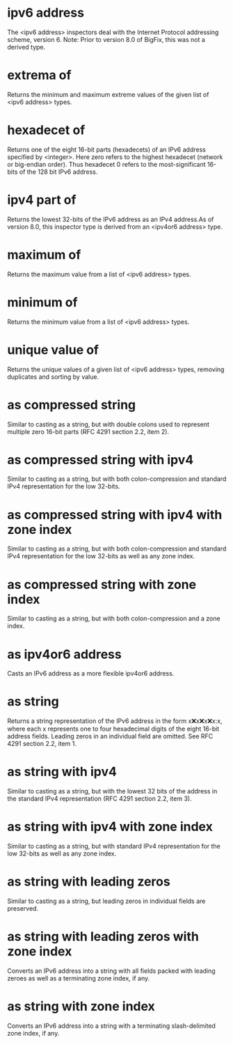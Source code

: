 # ipv6 address

The &lt;ipv6 address&gt; inspectors deal with the Internet Protocol addressing scheme, version 6. Note: Prior to version 8.0 of BigFix, this was not a derived type.

# extrema of <ipv6 address>

Returns the minimum and maximum extreme values of the given list of &lt;ipv6 address&gt; types.

# hexadecet <integer> of <ipv6 address>

Returns one of the eight 16-bit parts (hexadecets) of an IPv6 address specified by &lt;integer&gt;. Here zero refers to the highest hexadecet (network or big-endian order). Thus hexadecet 0 refers to the most-significant 16-bits of the 128 bit IPv6 address.

# ipv4 part of <ipv6 address>

Returns the lowest 32-bits of the IPv6 address as an IPv4 address.As of version 8.0, this inspector type is derived from an &lt;ipv4or6 address&gt; type.

# maximum of <ipv6 address>

Returns the maximum value from a list of &lt;ipv6 address&gt; types.

# minimum of <ipv6 address>

Returns the minimum value from a list of &lt;ipv6 address&gt; types.

# unique value of <ipv6 address>

Returns the unique values of a given list of &lt;ipv6 address&gt; types, removing duplicates and sorting by value.

# <ipv6 address> as compressed string

Similar to casting as a string, but with double colons used to represent multiple zero 16-bit parts (RFC 4291 section 2.2, item 2).

# <ipv6 address> as compressed string with ipv4

Similar to casting as a string, but with both colon-compression and standard IPv4 representation for the low 32-bits.

# <ipv6 address> as compressed string with ipv4 with zone index

Similar to casting as a string, but with both colon-compression and standard IPv4 representation for the low 32-bits as well as any zone index.

# <ipv6 address> as compressed string with zone index

Similar to casting as a string, but with both colon-compression and a zone index.

# <ipv6 address> as ipv4or6 address

Casts an IPv6 address as a more flexible ipv4or6 address.

# <ipv6 address> as string

Returns a string representation of the IPv6 address in the form x:x:x:x:x:x:x:x, where each x represents one to four hexadecimal digits of the eight 16-bit address fields. Leading zeros in an individual field are omitted. See RFC 4291 section 2.2, item 1.

# <ipv6 address> as string with ipv4

Similar to casting as a string, but with the lowest 32 bits of the address in the standard IPv4 representation (RFC 4291 section 2.2, item 3).

# <ipv6 address> as string with ipv4 with zone index

Similar to casting as a string, but with standard IPv4 representation for the low 32-bits as well as any zone index.

# <ipv6 address> as string with leading zeros

Similar to casting as a string, but leading zeros in individual fields are preserved.

# <ipv6 address> as string with leading zeros with zone index

Converts an IPv6 address into a string with all fields packed with leading zeroes as well as a terminating zone index, if any.

# <ipv6 address> as string with zone index

Converts an IPv6 address into a string with a terminating slash-delimited zone index, if any.
